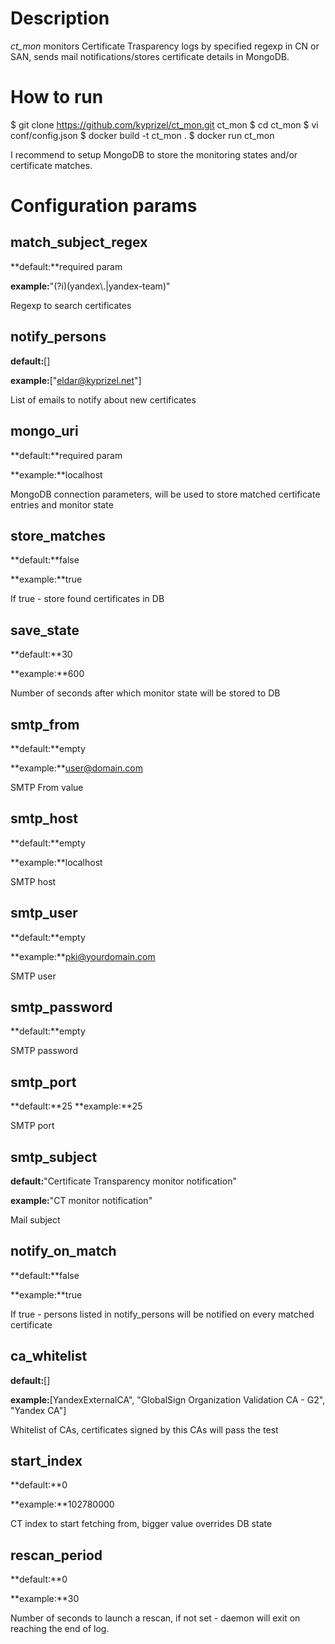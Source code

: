 Description
===========

*ct_mon* monitors Certificate Trasparency logs by specified regexp in CN or SAN, sends mail notifications/stores certificate details in MongoDB.

How to run
==========

$ git clone https://github.com/kyprizel/ct_mon.git ct_mon
$ cd ct_mon
$ vi conf/config.json
$ docker build -t ct_mon .
$ docker run ct_mon

I recommend to setup MongoDB to store the monitoring states and/or certificate matches.

Configuration params
====================

match_subject_regex
-------------------

**default:**required param

**example:**"(?i)(yandex\\.|yandex-team)"

Regexp to search certificates

notify_persons
--------------

**default:**[]

**example:**["eldar@kyprizel.net"]

List of emails to notify about new certificates

mongo_uri
---------

**default:**required param

**example:**localhost

MongoDB connection parameters, will be used to store matched certificate entries and monitor state

store_matches
-------------

**default:**false

**example:**true

If true - store found certificates in DB

save_state
----------

**default:**30

**example:**600

Number of seconds after which  monitor state will be stored to DB

smtp_from
---------

**default:**empty

**example:**user@domain.com

SMTP From value

smtp_host
---------

**default:**empty

**example:**localhost

SMTP host

smtp_user
---------

**default:**empty

**example:**pki@yourdomain.com

SMTP user

smtp_password
-------------

**default:**empty

SMTP password

smtp_port
---------
**default:**25
**example:**25

SMTP port

smtp_subject
------------

**default:**"Certificate Transparency monitor notification"

**example:**"CT monitor notification"

Mail subject

notify_on_match
---------------

**default:**false

**example:**true

If true - persons listed in notify_persons will be notified on every matched certificate

ca_whitelist
------------

**default:**[]

**example:**[YandexExternalCA", "GlobalSign Organization Validation CA - G2", "Yandex CA"]

Whitelist of CAs, certificates signed by this CAs will pass the test

start_index
-----------

**default:**0

**example:**102780000

CT index to start fetching from, bigger value overrides DB state

rescan_period
-------------

**default:**0

**example:**30

Number of seconds to launch a rescan,
if not set - daemon will exit on reaching the end of log.

